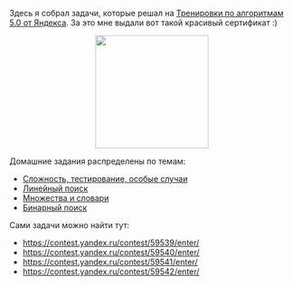 Здесь я собрал задачи, которые решал на [Тренировки по алгоритмам 5.0 от Яндекса](https://yandex.ru/yaintern/algorithm-training). 
За это мне выдали вот такой красивый сертификат :)
<center>
<img src="https://avatars.mds.yandex.net/get-lpc/10116223/72f714f1-ded1-4fe1-afe0-bd436bbcb279/width_1280_q70" width="200" >
</center>

Домашние задания распределены по темам:

- [Сложность, тестирование, особые случаи](https://github.com/Patrik1352/Yandex_algo/tree/main/1)
- [Линейный поиск](https://github.com/Patrik1352/Yandex_algo/tree/main/2)
- [Множества и словари](https://github.com/Patrik1352/Yandex_algo/tree/main/3)
- [Бинарный поиск](https://github.com/Patrik1352/Yandex_algo/tree/main/4)

Сами задачи можно найти тут:
- https://contest.yandex.ru/contest/59539/enter/
- https://contest.yandex.ru/contest/59540/enter/
- https://contest.yandex.ru/contest/59541/enter/
- https://contest.yandex.ru/contest/59542/enter/


